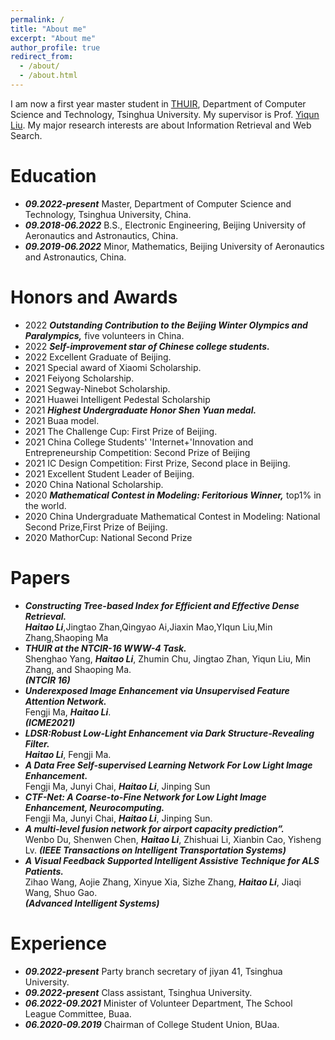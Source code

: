```yaml
---
permalink: /
title: "About me"
excerpt: "About me"
author_profile: true
redirect_from: 
  - /about/
  - /about.html
---
```


I am now a first year master student in [THUIR](http://www.thuir.cn/), Department of Computer Science and Technology, Tsinghua University. My supervisor is Prof. [Yiqun Liu](http://www.thuir.cn/group/~YQLiu/). My major research interests are about Information Retrieval and Web Search.


Education
======
* ***09.2022-present*** Master, Department of Computer Science and Technology, Tsinghua University, China.
* ***09.2018-06.2022*** B.S., Electronic Engineering, Beijing University of Aeronautics and Astronautics, China.
* ***09.2019-06.2022*** Minor, Mathematics, Beijing University of Aeronautics and Astronautics, China.

Honors and Awards
======
* 2022 ***Outstanding Contribution to the Beijing Winter Olympics and Paralympics,*** five volunteers in China.
* 2022 ***Self-improvement star of Chinese college students.***
* 2022 Excellent Graduate of Beijing.
* 2021 Special award of Xiaomi Scholarship.
* 2021 Feiyong Scholarship.
* 2021 Segway-Ninebot Scholarship.
* 2021 Huawei Intelligent Pedestal Scholarship
* 2021 ***Highest Undergraduate Honor Shen Yuan medal.***
* 2021 Buaa model.
* 2021 The Challenge Cup: First Prize of Beijing.
* 2021 China College Students' 'Internet+'Innovation and Entrepreneurship Competition: Second Prize of Beijing
* 2021 IC Design Competition: First Prize, Second place in Beijing.
* 2021 Excellent Student Leader of Beijing.
* 2020 China National Scholarship.
* 2020 ***Mathematical Contest in Modeling: Feritorious Winner,*** top1% in the world.
* 2020 China Undergraduate Mathematical Contest in Modeling: National Second Prize,First Prize of Beijing.
* 2020 MathorCup: National Second Prize


Papers
======
* ***Constructing Tree-based Index for Efficient and Effective Dense Retrieval.*** <br>
  ***Haitao Li***,Jingtao Zhan,Qingyao Ai,Jiaxin Mao,YIqun Liu,Min Zhang,Shaoping Ma
* ***THUIR at the NTCIR-16 WWW-4 Task.*** <br>
  Shenghao Yang, ***Haitao Li***, Zhumin Chu, Jingtao Zhan, Yiqun Liu, Min Zhang, and Shaoping Ma. <br>
  ***(NTCIR 16)***
* ***Underexposed Image Enhancement via Unsupervised Feature Attention Network.*** <br>
  Fengji Ma, ***Haitao Li***. <br>
  ***(ICME2021)***
* ***LDSR:Robust Low-Light Enhancement via Dark Structure-Revealing Filter.*** <br>
  ***Haitao Li***, Fengji Ma.
* ***A Data Free Self-supervised Learning Network For Low Light Image Enhancement.*** <br>
  Fengji Ma, Junyi Chai, ***Haitao Li***, Jinping Sun
* ***CTF-Net: A Coarse-to-Fine Network for Low Light Image Enhancement, Neurocomputing.*** <br>
  Fengji Ma, Junyi Chai, ***Haitao Li***, Jinping Sun.
* ***A multi-level fusion network for airport capacity prediction”.*** <br>
  Wenbo Du, Shenwen Chen, ***Haitao Li***, Zhishuai Li, Xianbin Cao, Yisheng Lv.
  ***(IEEE Transactions on Intelligent Transportation Systems)***
* ***A Visual Feedback Supported Intelligent Assistive Technique for ALS Patients.*** <br>
  Zihao Wang, Aojie Zhang, Xinyue Xia, Sizhe Zhang, ***Haitao Li***, Jiaqi Wang, Shuo Gao. <br>
  ***(Advanced Intelligent Systems)***



Experience
======
* ***09.2022-present*** Party branch secretary of jiyan 41, Tsinghua University.
* ***09.2022-present*** Class assistant, Tsinghua University.
* ***06.2022-09.2021*** Minister of Volunteer Department, The School League Committee, Buaa.
* ***06.2020-09.2019*** Chairman of College Student Union, BUaa.

 
<script type='text/javascript' id='clustrmaps' src='//cdn.clustrmaps.com/map_v2.js?cl=ffffff&w=a&t=tt&d=bju4B0QMEhcfQpVMAV_s8aJSfw7oX9YpdHi3zjXMeOs&cmn=f00b34'></script>
